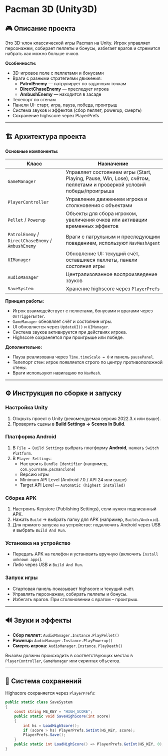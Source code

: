 # Pacman 3D (Unity3D)

## 🎮 Описание проекта
Это 3D-клон классической игры Pacman на Unity. Игрок управляет персонажем, собирает пеллеты и бонусы, избегает врагов и стремится набрать как можно больше очков.

**Особенности:**
- 3D-игровое поле с пеллетами и бонусами
- Враги с разными стратегиями движения:
  - **PatrolEnemy** — патрулирует по заданным точкам
  - **DirectChaseEnemy** — преследует игрока
  - **AmbushEnemy** — находится в засаде
- Телепорт по стенам
- Панели UI: старт, игра, пауза, победа, проигрыш
- Система звуков и эффектов (сбор пеллет, powerup, смерть)
- Сохранение highscore через PlayerPrefs

---

## 🏗 Архитектура проекта

**Основные компоненты:**

| Класс | Назначение |
|-------|------------|
| `GameManager` | Управляет состоянием игры (Start, Playing, Pause, Win, Lose), счётом, пеллетами и проверкой условий победы/проигрыша |
| `PlayerController` | Управление движением игрока и столкновения с объектами |
| `Pellet` / `Powerup` | Объекты для сбора игроком, увеличения очков или активации временных эффектов |
| `PatrolEnemy` / `DirectChaseEnemy` / `AmbushEnemy` | Враги с патрульным и преследующим поведением, используют `NavMeshAgent` |
| `UIManager` | Обновление UI: текущий счёт, оставшиеся пеллеты, панели состояния игры |
| `AudioManager` | Централизованное воспроизведение звуков |
| `SaveSystem` | Хранение highscore через `PlayerPrefs` |

**Принцип работы:**
- Игрок взаимодействует с пеллетами, бонусами и врагами через `OnTriggerEnter`.
- `GameManager` обновляет счёт и состояние игры.
- UI обновляется через `UpdateUI()` и `UIManager`.
- Система звуков активируется при действиях игрока.
- Highscore сохраняется при проигрыше или победе.

**Дополнительно:**
- Пауза реализована через `Time.timeScale = 0` и панель `pausePanel`.
- Телепорт стен: игрок появляется строго по центру противоположной стены.
- Враги используют навигацию по `NavMesh`.

---

## ⚙️ Инструкция по сборке и запуску

### Настройка Unity
1. Открыть проект в Unity (рекомендуемая версия 2022.3.x или выше).
2. Проверить сцены в **Build Settings → Scenes In Build**.

### Платформа Android
1. В `File → Build Settings` выбрать платформу **Android**, нажать `Switch Platform`.
2. В `Player Settings`:
   - Настроить `Bundle Identifier` (например, `com.yourname.pacmanclone`)
   - Версию игры
   - Minimum API Level (Android 7.0 / API 24 или выше)
   - Target API Level — `Automatic (highest installed)`

### Сборка APK
1. Настроить Keystore (Publishing Settings), если нужен подписанный APK.
2. Нажать `Build` → выбрать папку для APK (например, `Builds/Android`).
3. Для прямого запуска на устройстве: подключить Android через USB и выбрать `Build And Run`.

### Установка на устройство
- Передать APK на телефон и установить вручную (включить `Install unknown apps`).
- Либо через USB и `Build And Run`.

### Запуск игры
- Стартовая панель показывает highscore и текущий счёт.
- Управлять персонажем, собирать пеллеты и бонусы.
- Избегать врагов. При столкновении с врагом – проигрыш.

---

## 🔊 Звуки и эффекты

- **Сбор пеллет:** `AudioManager.Instance.PlayPellet()`
- **Powerup:** `AudioManager.Instance.PlayPowerup()`
- **Смерть игрока:** `AudioManager.Instance.PlayDeath()`

Вызовы должны происходить в соответствующих местах в `PlayerController`, `GameManager` или скриптах объектов.

---

## 💾 Система сохранений

Highscore сохраняется через `PlayerPrefs`:

```csharp
public static class SaveSystem
{
    const string HS_KEY = "HIGH_SCORE";
    public static void SaveHighScore(int score)
    {
        int hs = LoadHighScore();
        if (score > hs) PlayerPrefs.SetInt(HS_KEY, score);
        PlayerPrefs.Save();
    }
    public static int LoadHighScore() => PlayerPrefs.GetInt(HS_KEY, 0);
}
